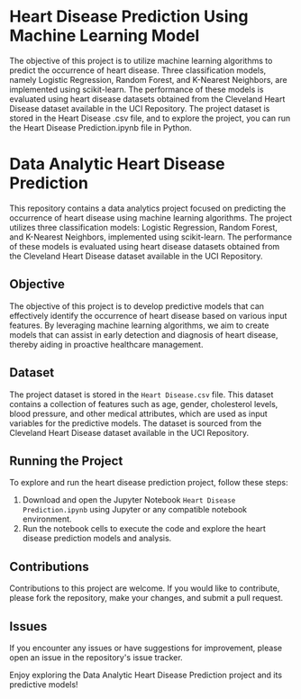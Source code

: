 # Heart Disease Prediction Using Machine Learning Model
The objective of this project is to utilize machine learning algorithms to predict the occurrence of heart disease. Three classification models, namely Logistic Regression, Random Forest, and K-Nearest Neighbors, are implemented using scikit-learn. The performance of these models is evaluated using heart disease datasets obtained from the Cleveland Heart Disease dataset available in the UCI Repository. The project dataset is stored in the Heart Disease .csv file, and to explore the project, you can run the Heart Disease Prediction.ipynb file in Python.

# Data Analytic Heart Disease Prediction

This repository contains a data analytics project focused on predicting the occurrence of heart disease using machine learning algorithms. The project utilizes three classification models: Logistic Regression, Random Forest, and K-Nearest Neighbors, implemented using scikit-learn. The performance of these models is evaluated using heart disease datasets obtained from the Cleveland Heart Disease dataset available in the UCI Repository.

## Objective

The objective of this project is to develop predictive models that can effectively identify the occurrence of heart disease based on various input features. By leveraging machine learning algorithms, we aim to create models that can assist in early detection and diagnosis of heart disease, thereby aiding in proactive healthcare management.

## Dataset

The project dataset is stored in the `Heart Disease.csv` file. This dataset contains a collection of features such as age, gender, cholesterol levels, blood pressure, and other medical attributes, which are used as input variables for the predictive models. The dataset is sourced from the Cleveland Heart Disease dataset available in the UCI Repository.

## Running the Project

To explore and run the heart disease prediction project, follow these steps:

1. Download and open the Jupyter Notebook `Heart Disease Prediction.ipynb` using Jupyter or any compatible notebook environment.
2. Run the notebook cells to execute the code and explore the heart disease prediction models and analysis.

## Contributions

Contributions to this project are welcome. If you would like to contribute, please fork the repository, make your changes, and submit a pull request.

## Issues

If you encounter any issues or have suggestions for improvement, please open an issue in the repository's issue tracker.


Enjoy exploring the Data Analytic Heart Disease Prediction project and its predictive models!



